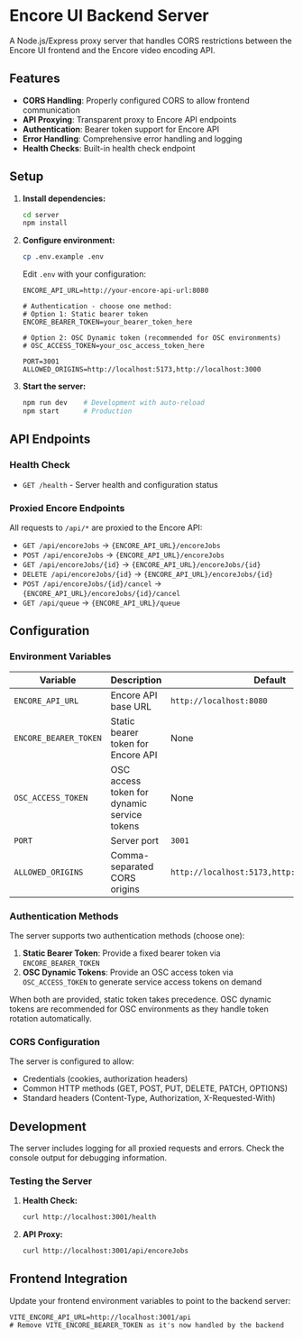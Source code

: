 # Encore UI Backend Server

A Node.js/Express proxy server that handles CORS restrictions between the Encore UI frontend and the Encore video encoding API.

## Features

- **CORS Handling**: Properly configured CORS to allow frontend communication
- **API Proxying**: Transparent proxy to Encore API endpoints
- **Authentication**: Bearer token support for Encore API
- **Error Handling**: Comprehensive error handling and logging
- **Health Checks**: Built-in health check endpoint

## Setup

1. **Install dependencies:**
   ```bash
   cd server
   npm install
   ```

2. **Configure environment:**
   ```bash
   cp .env.example .env
   ```
   
   Edit `.env` with your configuration:
   ```env
   ENCORE_API_URL=http://your-encore-api-url:8080
   
   # Authentication - choose one method:
   # Option 1: Static bearer token
   ENCORE_BEARER_TOKEN=your_bearer_token_here
   
   # Option 2: OSC Dynamic token (recommended for OSC environments)
   # OSC_ACCESS_TOKEN=your_osc_access_token_here
   
   PORT=3001
   ALLOWED_ORIGINS=http://localhost:5173,http://localhost:3000
   ```

3. **Start the server:**
   ```bash
   npm run dev    # Development with auto-reload
   npm start      # Production
   ```

## API Endpoints

### Health Check
- `GET /health` - Server health and configuration status

### Proxied Encore Endpoints
All requests to `/api/*` are proxied to the Encore API:

- `GET /api/encoreJobs` → `{ENCORE_API_URL}/encoreJobs`
- `POST /api/encoreJobs` → `{ENCORE_API_URL}/encoreJobs`
- `GET /api/encoreJobs/{id}` → `{ENCORE_API_URL}/encoreJobs/{id}`
- `DELETE /api/encoreJobs/{id}` → `{ENCORE_API_URL}/encoreJobs/{id}`
- `POST /api/encoreJobs/{id}/cancel` → `{ENCORE_API_URL}/encoreJobs/{id}/cancel`
- `GET /api/queue` → `{ENCORE_API_URL}/queue`

## Configuration

### Environment Variables

| Variable | Description | Default |
|----------|-------------|---------|
| `ENCORE_API_URL` | Encore API base URL | `http://localhost:8080` |
| `ENCORE_BEARER_TOKEN` | Static bearer token for Encore API | None |
| `OSC_ACCESS_TOKEN` | OSC access token for dynamic service tokens | None |
| `PORT` | Server port | `3001` |
| `ALLOWED_ORIGINS` | Comma-separated CORS origins | `http://localhost:5173,http://localhost:3000` |

### Authentication Methods

The server supports two authentication methods (choose one):

1. **Static Bearer Token**: Provide a fixed bearer token via `ENCORE_BEARER_TOKEN`
2. **OSC Dynamic Tokens**: Provide an OSC access token via `OSC_ACCESS_TOKEN` to generate service access tokens on demand

When both are provided, static token takes precedence. OSC dynamic tokens are recommended for OSC environments as they handle token rotation automatically.

### CORS Configuration

The server is configured to allow:
- Credentials (cookies, authorization headers)
- Common HTTP methods (GET, POST, PUT, DELETE, PATCH, OPTIONS)
- Standard headers (Content-Type, Authorization, X-Requested-With)

## Development

The server includes logging for all proxied requests and errors. Check the console output for debugging information.

### Testing the Server

1. **Health Check:**
   ```bash
   curl http://localhost:3001/health
   ```

2. **API Proxy:**
   ```bash
   curl http://localhost:3001/api/encoreJobs
   ```

## Frontend Integration

Update your frontend environment variables to point to the backend server:

```env
VITE_ENCORE_API_URL=http://localhost:3001/api
# Remove VITE_ENCORE_BEARER_TOKEN as it's now handled by the backend
```